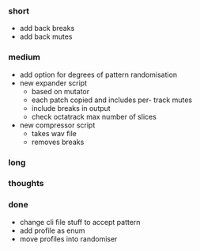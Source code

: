 ### short

- add back breaks
- add back mutes

### medium

- add option for degrees of pattern randomisation
- new expander script
  - based on mutator
  - each patch copied and includes per- track mutes
  - include breaks in output
  - check octatrack max number of slices
- new compressor script
  - takes wav file
  - removes breaks

### long

### thoughts

### done

- change cli file stuff to accept pattern
- add profile as enum
- move profiles into randomiser

